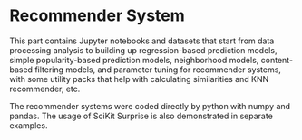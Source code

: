
# Recommender System

This part contains Jupyter notebooks and datasets that start from data processing analysis to building up regression-based prediction models, simple popularity-based prediction models, neighborhood models, content-based filtering models, and parameter tuning for recommender systems, with some utility packs that help with calculating similarities and KNN recommender, etc.

The recommender systems were coded directly by python with numpy and pandas. The usage of SciKit Surprise is also demonstrated in separate examples.
